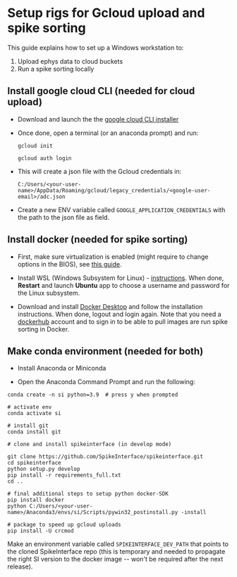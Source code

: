 # Setup rigs for Gcloud upload and spike sorting

This guide explains how to set up a Windows workstation to:

1. Upload ephys data to cloud buckets
2. Run a spike sorting locally


## Install google cloud CLI (needed for cloud upload)

- Download and launch the the [google cloud CLI installer](https://cloud.google.com/sdk/docs/install#windows)

- Once done, open a terminal (or an anaconda prompt) and run:
    ```
    gcloud init

    gcloud auth login
    ```

- This will create a json file with the Gcloud credentials in:
    ```
    C:/Users/<your-user-name>/AppData/Roaming/gcloud/legacy_credentials/<google-user-email>/adc.json
    ```

- Create a new ENV variable called `GOOGLE_APPLICATION_CREDENTIALS` with the path to the json file as field.

## Install docker (needed for spike sorting)

- First, make sure virtualization is enabled (might require to change options in the BIOS), see [this guide](https://mashtips.com/enable-virtualization-windows-10/).

- Install WSL (Windows Subsystem for Linux) - [instructions](https://docs.microsoft.com/en-us/windows/wsl/install). When done, **Restart** and launch **Ubuntu** app to choose a username and password for the Linux subsystem.

- Download and install [Docker Desktop](https://www.docker.com/products/docker-desktop/) and follow the installation instructions. When done, logout and login again. Note that you need a [dockerhub](https://hub.docker.com/) account and to sign in to be able to pull images are run spike sorting in Docker.

## Make conda environment (needed for both)

- Install Anaconda or Miniconda

- Open the Anaconda Command Prompt and run the following:

```
conda create -n si python=3.9  # press y when prompted

# activate env
conda activate si

# install git 
conda install git

# clone and install spikeinterface (in develop mode)

git clone https://github.com/SpikeInterface/spikeinterface.git
cd spikeinterface
python setup.py develop
pip install -r requirements_full.txt
cd ..

# final additional steps to setup python docker-SDK
pip install docker
python C:/Users/<your-user-name>/Anaconda3/envs/si/Scripts/pywin32_postinstall.py -install

# package to speed up gcloud uploads
pip install -U crcmod
```

Make an environment variable called `SPIKEINTERFACE_DEV_PATH` that points to the cloned SpikeInterface repo (this is
temporary and needed to propagate the right SI version to the docker image -- won't be required after the next release).
